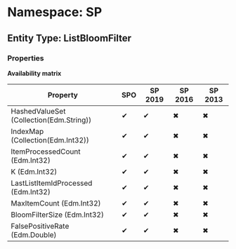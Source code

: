 # Namespace: SP
## Entity Type: ListBloomFilter

### Properties

**Availability matrix**

Property | SPO | SP 2019 | SP 2016 | SP 2013
----------|-----|---------|---------|--------
HashedValueSet (Collection(Edm.String)) | ✔ | ✔ | ✖ | ✖
IndexMap (Collection(Edm.Int32)) | ✔ | ✔ | ✖ | ✖
ItemProcessedCount (Edm.Int32) | ✔ | ✔ | ✖ | ✖
K (Edm.Int32) | ✔ | ✔ | ✖ | ✖
LastListItemIdProcessed (Edm.Int32) | ✔ | ✔ | ✖ | ✖
MaxItemCount (Edm.Int32) | ✔ | ✔ | ✖ | ✖
BloomFilterSize (Edm.Int32) | ✔ | ✔ | ✖ | ✖
FalsePositiveRate (Edm.Double) | ✔ | ✔ | ✖ | ✖

